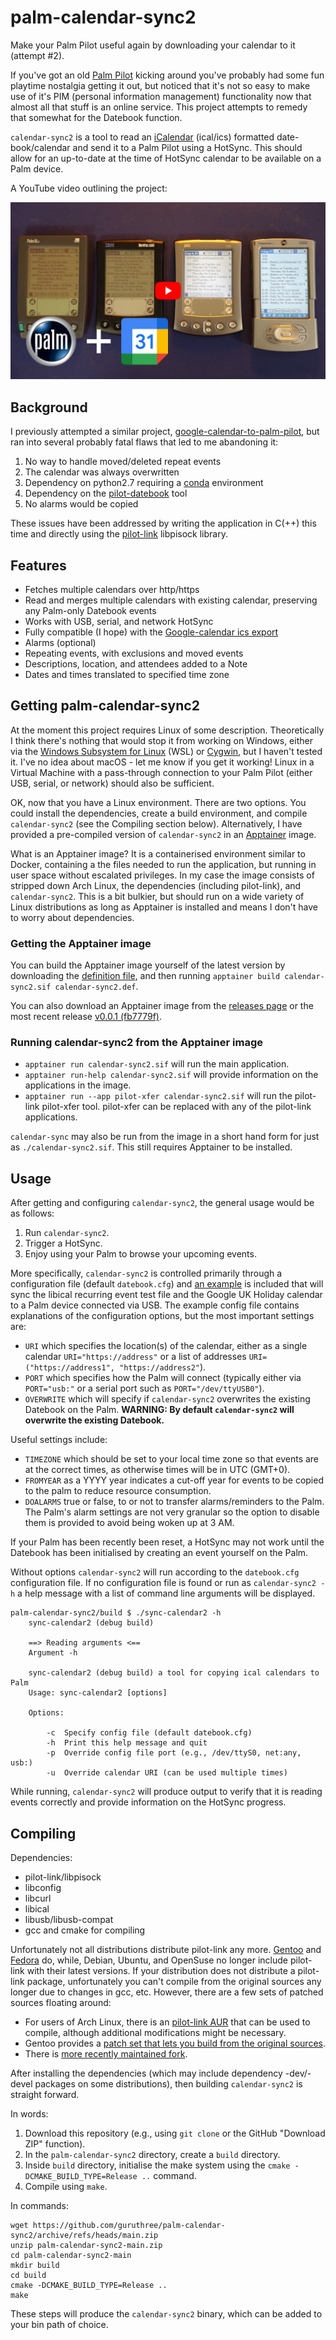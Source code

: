 # palm-calendar-sync2
Make your Palm Pilot useful again by downloading your calendar to it (attempt #2).

If you've got an old [Palm Pilot](https://en.wikipedia.org/wiki/PalmPilot) kicking around you've probably had some fun playtime nostalgia getting it out, but noticed that it's not so easy to make use of it's PIM (personal information management) functionality now that almost all that stuff is an online service. This project attempts to remedy that somewhat for the Datebook function.

`calendar-sync2` is a tool to read an [iCalendar](https://en.wikipedia.org/wiki/ICalendar) (ical/ics)  formatted date-book/calendar and send it to a Palm Pilot using a HotSync. This should allow for an up-to-date at the time of HotSync calendar to be available on a Palm device.

A YouTube video outlining the project:

[![Getting Google Calendar on a Palm Pilot](resources/youtube-thumb.jpg)](https://www.youtube.com/watch?v=iAAXIlFZGh8)


## Background

I previously attempted a similar project, [google-calendar-to-palm-pilot](https://github.com/guruthree/google-calendar-to-palm-pilot), but ran into several probably fatal flaws that led to me abandoning it:

1. No way to handle moved/deleted repeat events
2. The calendar was always overwritten
3. Dependency on python2.7 requiring a [conda](https://docs.conda.io/en/latest/) environment
4. Dependency on the [pilot-datebook](https://github.com/guruthree/pilot-datebook) tool
5. No alarms would be copied

These issues have been addressed by writing the application in C(++) this time and directly using the [pilot-link](https://tldp.org/HOWTO/PalmOS-HOWTO/pilotlink.html) libpisock library.


## Features

* Fetches multiple calendars over http/https
* Read and merges multiple calendars with existing calendar, preserving any Palm-only Datebook events
* Works with USB, serial, and network HotSync
* Fully compatible (I hope) with the [Google-calendar ics export](https://support.google.com/calendar/answer/37648?hl=en#zippy=%2Cget-your-calendar-view-only)
* Alarms (optional)
* Repeating events, with exclusions and moved events
* Descriptions, location, and attendees added to a Note
* Dates and times translated to specified time zone


## Getting palm-calendar-sync2

At the moment this project requires Linux of some description. Theoretically I think there's nothing that would stop it from working on Windows, either via the [Windows Subsystem for Linux](https://learn.microsoft.com/en-us/windows/wsl/install) (WSL) or [Cygwin](https://www.cygwin.com/), but I haven't tested it. I've no idea about macOS - let me know if you get it working! Linux in a Virtual Machine with a pass-through connection to your Palm Pilot (either USB, serial, or network) should also be sufficient.

OK, now that you have a Linux environment. There are two options. You could install the dependencies, create a build environment, and compile `calendar-sync2` (see the Compiling section below). Alternatively, I have provided a pre-compiled version of `calendar-sync2` in an [Apptainer](https://apptainer.org/) image.

What is an Apptainer image? It is a containerised environment similar to Docker, containing a the files needed to run the application, but running in user space without escalated privileges. In my case the image consists of stripped down Arch Linux, the dependencies (including pilot-link), and `calendar-sync2`. This is a bit bulkier, but should run on a wide variety of Linux distributions as long as Apptainer is installed and means I don't have to worry about dependencies.

### Getting the Apptainer image

You can build the Apptainer image yourself of the latest version by downloading the [definition file](https://github.com/guruthree/palm-calendar-sync2/blob/main/distribution/calendar-sync2.def), and then running `apptainer build calendar-sync2.sif calendar-sync2.def`.

You can also download an Apptainer image from the [releases page](https://github.com/guruthree/palm-calendar-sync2/releases/) or the most recent release [v0.0.1 (fb7779f)](https://github.com/guruthree/palm-calendar-sync2/releases/download/v0.0.1/calendar-sync2.sif).

### Running calendar-sync2 from the Apptainer image

* `apptainer run calendar-sync2.sif` will run the main application.
* `apptainer run-help calendar-sync2.sif` will provide information on the applications in the image.
* `apptainer run --app pilot-xfer calendar-sync2.sif` will run the pilot-link pilot-xfer tool. pilot-xfer can be replaced with any of the pilot-link applications.

`calendar-sync` may also be run from the image in a short hand form for just  as `./calendar-sync2.sif`. This still requires Apptainer to be installed.

## Usage

After getting and configuring `calendar-sync2`, the general usage would be as follows:

1. Run `calendar-sync2`.
2. Trigger a HotSync.
3. Enjoy using your Palm to browse your upcoming events.

More specifically, `calendar-sync2` is controlled primarily through a configuration file (default `datebook.cfg`) and [an example](https://github.com/guruthree/palm-calendar-sync2/blob/main/datebook.cfg) is included that will sync the libical recurring event test file and the Google UK Holiday calendar to a Palm device connected via USB. The example config file contains explanations of the configuration options, but the most important settings are:

* `URI` which specifies the location(s) of the calendar, either as a single calendar `URI="https://address"` or a list of addresses `URI=("https://address1", "https://address2"`).
* `PORT` which specifies how the Palm will connect (typically either via `PORT="usb:"` or a serial port such as `PORT="/dev/ttyUSB0"`).
* `OVERWRITE` which will specify if `calendar-sync2` overwrites the existing Datebook on the Palm. **WARNING: By default `calendar-sync2` will overwrite the existing Datebook.**

Useful settings include:

* `TIMEZONE` which should be set to your local time zone so that events are at the correct times, as otherwise times will be in UTC (GMT+0).
* `FROMYEAR` as a YYYY year indicates a cut-off year for events to be copied to the palm to reduce resource consumption.
* `DOALARMS` true or false, to or not to transfer alarms/reminders to the Palm. The Palm's alarm settings are not very granular so the option to disable them is provided to avoid being woken up at 3 AM.

If your Palm has been recently been reset, a HotSync may not work until the Datebook has been initialised by creating an event yourself on the Palm.

Without options `calendar-sync2` will run according to the `datebook.cfg` configuration file. If no configuration file is found or run as `calendar-sync2 -h` a help message with a list of command line arguments will be displayed.

```
palm-calendar-sync2/build $ ./sync-calendar2 -h
    sync-calendar2 (debug build)

    ==> Reading arguments <==
    Argument -h

    sync-calendar2 (debug build) a tool for copying ical calendars to Palm
    Usage: sync-calendar2 [options]

    Options:

        -c  Specify config file (default datebook.cfg)
        -h  Print this help message and quit
        -p  Override config file port (e.g., /dev/ttyS0, net:any, usb:)
        -u  Override calendar URI (can be used multiple times)
```

While running, `calendar-sync2` will produce output to verify that it is reading events correctly and provide information on the HotSync progress.


## Compiling

Dependencies:

* pilot-link/libpisock
* libconfig
* libcurl
* libical
* libusb/libusb-compat
* gcc and cmake for compiling

Unfortunately not all distributions distribute pilot-link any more. [Gentoo](https://packages.gentoo.org/packages/app-pda/pilot-link) and [Fedora](https://packages.fedoraproject.org/pkgs/pilot-link/pilot-link/) do, while, Debian, Ubuntu, and OpenSuse no longer include pilot-link with their latest versions. If your distribution does not distribute a pilot-link package, unfortunately you can't compile from the original sources any longer due to changes in gcc, etc. However, there are a few sets of patched sources floating around:

* For users of Arch Linux, there is an [pilot-link AUR](https://aur.archlinux.org/packages/pilot-link) that can be used to compile, although additional modifications might be necessary.
* Gentoo provides a [patch set that lets you build from the original sources](https://github.com/jichu4n/pilot-link/issues/3).
* There is [more recently maintained fork](https://github.com/desrod/pilot-link).

After installing the dependencies (which may include dependency -dev/-devel packages on some distributions), then building `calendar-sync2` is straight forward.

In words:

1. Download this repository (e.g., using `git clone` or the GitHub "Download ZIP" function).
1. In the `palm-calendar-sync2` directory, create a `build` directory.
1. Inside `build` directory, initialise the make system using the `cmake -DCMAKE_BUILD_TYPE=Release ..` command.
1. Compile using `make`.

In commands:

```
wget https://github.com/guruthree/palm-calendar-sync2/archive/refs/heads/main.zip
unzip palm-calendar-sync2-main.zip
cd palm-calendar-sync2-main
mkdir build
cd build
cmake -DCMAKE_BUILD_TYPE=Release ..
make
```

These steps will produce the `calendar-sync2` binary, which can be added to your bin path of choice.
